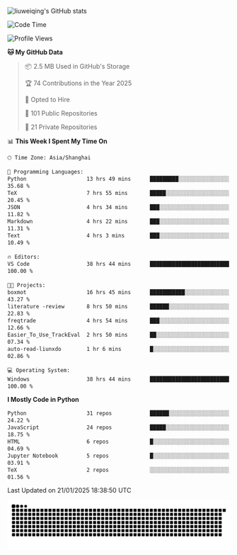 ![liuweiqing's GitHub stats](https://github-readme-stats.vercel.app/api?username=14790897&show_icons=true&locale=cn&include_all_commits=true&count_private=true)

<!--START_SECTION:waka-->
![Code Time](http://img.shields.io/badge/Code%20Time-1%2C846%20hrs%2040%20mins-blue)

![Profile Views](http://img.shields.io/badge/Profile%20Views-15-blue)

**🐱 My GitHub Data** 

> 📦 2.5 MB Used in GitHub's Storage 
 > 
> 🏆 74 Contributions in the Year 2025
 > 
> 💼 Opted to Hire
 > 
> 📜 101 Public Repositories 
 > 
> 🔑 21 Private Repositories 
 > 
📊 **This Week I Spent My Time On** 

```text
🕑︎ Time Zone: Asia/Shanghai

💬 Programming Languages: 
Python                   13 hrs 49 mins      █████████░░░░░░░░░░░░░░░░   35.68 % 
TeX                      7 hrs 55 mins       █████░░░░░░░░░░░░░░░░░░░░   20.45 % 
JSON                     4 hrs 34 mins       ███░░░░░░░░░░░░░░░░░░░░░░   11.82 % 
Markdown                 4 hrs 22 mins       ███░░░░░░░░░░░░░░░░░░░░░░   11.31 % 
Text                     4 hrs 3 mins        ███░░░░░░░░░░░░░░░░░░░░░░   10.49 % 

🔥 Editors: 
VS Code                  38 hrs 44 mins      █████████████████████████   100.00 % 

🐱‍💻 Projects: 
boxmot                   16 hrs 45 mins      ███████████░░░░░░░░░░░░░░   43.27 % 
literature -review       8 hrs 50 mins       ██████░░░░░░░░░░░░░░░░░░░   22.83 % 
freqtrade                4 hrs 54 mins       ███░░░░░░░░░░░░░░░░░░░░░░   12.66 % 
Easier_To_Use_TrackEval  2 hrs 50 mins       ██░░░░░░░░░░░░░░░░░░░░░░░   07.34 % 
auto-read-liunxdo        1 hr 6 mins         █░░░░░░░░░░░░░░░░░░░░░░░░   02.86 % 

💻 Operating System: 
Windows                  38 hrs 44 mins      █████████████████████████   100.00 % 
```

**I Mostly Code in Python** 

```text
Python                   31 repos            ██████░░░░░░░░░░░░░░░░░░░   24.22 % 
JavaScript               24 repos            █████░░░░░░░░░░░░░░░░░░░░   18.75 % 
HTML                     6 repos             █░░░░░░░░░░░░░░░░░░░░░░░░   04.69 % 
Jupyter Notebook         5 repos             █░░░░░░░░░░░░░░░░░░░░░░░░   03.91 % 
TeX                      2 repos             ░░░░░░░░░░░░░░░░░░░░░░░░░   01.56 % 
```




 Last Updated on 21/01/2025 18:38:50 UTC
<!--END_SECTION:waka-->

<picture>
  <source media="(prefers-color-scheme: dark)" srcset="https://raw.githubusercontent.com/14790897/14790897/output/github-contribution-grid-snake-dark.svg" />
  <source media="(prefers-color-scheme: light)" srcset="https://raw.githubusercontent.com/14790897/14790897/output/github-contribution-grid-snake.svg" />
  <img alt="github-snake" src="https://raw.githubusercontent.com/14790897/14790897/output/github-contribution-grid-snake.svg" />
</picture>
